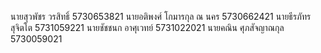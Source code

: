 นายสุวพัชร	วรสิทธิ์        5730653821
นายอติพงศ์	โกมารกุล ณ นคร  5730662421
นายธีรภัทร	สุจิตโต	        5731059221
นายชัชชนก	อาศุเวทย์	    5731022021
นายคณิน	ศุภสัจญาณกุล        5730059021
